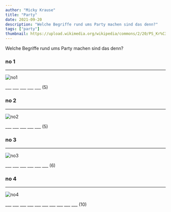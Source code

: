 ```yaml
---
author: "Micky Krause"
title: "Party"
date: 2021-09-20
description: "Welche Begriffe rund ums Party machen sind das denn?"
tags: ["party"]
thumbnail: https://upload.wikimedia.org/wikipedia/commons/2/20/PS_Kr%C3%B8yer_-_Hip_hip_hurra%21_Kunstnerfest_p%C3%A5_Skagen_1888.jpg
---
```


Welche Begriffe rund ums Party machen sind das denn?  

### no 1
---

![no1](https://upload.wikimedia.org/wikipedia/commons/thumb/0/01/M%C3%BCll_Hannover.JPG/1920px-M%C3%BCll_Hannover.JPG)

___ ___ ___ ___ ___ (5)

### no 2
---

![no2](https://upload.wikimedia.org/wikipedia/commons/thumb/3/30/Venn0111.svg/640px-Venn0111.svg.png)

___ ___ ___ ___ ___  (5)

### no 3
---

![no3](https://upload.wikimedia.org/wikipedia/commons/thumb/b/b3/Four_U.S._presidents_in_2013.jpg/640px-Four_U.S._presidents_in_2013.jpg)

___ ___ ___ ___ ___ ___ (6)

### no 4
---

![no4](https://img.joomcdn.net/4f53d7322f0fcfe7c4f1f7ee2c46bf095e94ac85_original.jpeg)

___ ___ ___ ___ ___ ___ ___ ___ ___ ___ (10) 
